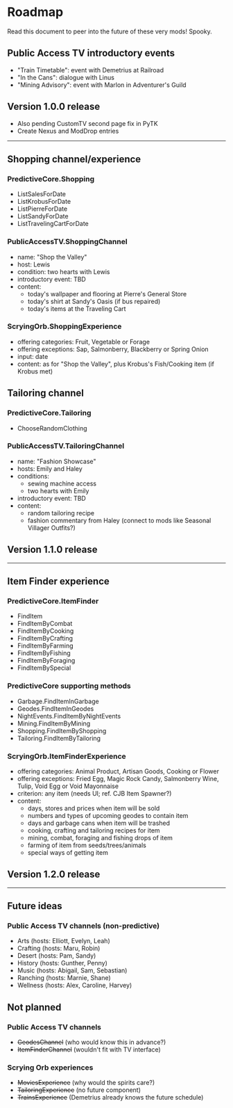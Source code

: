 # Roadmap

Read this document to peer into the future of these very mods! Spooky.

## Public Access TV introductory events

* "Train Timetable": event with Demetrius at Railroad
* "In the Cans": dialogue with Linus
* "Mining Advisory": event with Marlon in Adventurer's Guild

## Version 1.0.0 release

* Also pending CustomTV second page fix in PyTK
* Create Nexus and ModDrop entries

---

## Shopping channel/experience

### PredictiveCore.Shopping

* ListSalesForDate
* ListKrobusForDate
* ListPierreForDate
* ListSandyForDate
* ListTravelingCartForDate

### PublicAccessTV.ShoppingChannel

* name: "Shop the Valley"
* host: Lewis
* condition: two hearts with Lewis
* introductory event: TBD
* content:
	* today's wallpaper and flooring at Pierre's General Store
	* today's shirt at Sandy's Oasis (if bus repaired)
	* today's items at the Traveling Cart

### ScryingOrb.ShoppingExperience

* offering categories: Fruit, Vegetable or Forage
* offering exceptions: Sap, Salmonberry, Blackberry or Spring Onion
* input: date
* content: as for "Shop the Valley", plus Krobus's Fish/Cooking item (if Krobus met)

## Tailoring channel

### PredictiveCore.Tailoring

* ChooseRandomClothing

### PublicAccessTV.TailoringChannel

* name: "Fashion Showcase"
* hosts: Emily and Haley
* conditions:
	* sewing machine access
	* two hearts with Emily
* introductory event: TBD
* content:
	* random tailoring recipe
	* fashion commentary from Haley (connect to mods like Seasonal Villager Outfits?)

## Version 1.1.0 release

---

## Item Finder experience

### PredictiveCore.ItemFinder

* FindItem
* FindItemByCombat
* FindItemByCooking
* FindItemByCrafting
* FindItemByFarming
* FindItemByFishing
* FindItemByForaging
* FindItemBySpecial

### PredictiveCore supporting methods

* Garbage.FindItemInGarbage
* Geodes.FindItemInGeodes
* NightEvents.FindItemByNightEvents
* Mining.FindItemByMining
* Shopping.FindItemByShopping
* Tailoring.FindItemByTailoring

### ScryingOrb.ItemFinderExperience

* offering categories: Animal Product, Artisan Goods, Cooking or Flower
* offering exceptions: Fried Egg, Magic Rock Candy, Salmonberry Wine, Tulip, Void Egg or Void Mayonnaise
* criterion: any item (needs UI; ref. CJB Item Spawner?)
* content:
	* days, stores and prices when item will be sold
	* numbers and types of upcoming geodes to contain item
	* days and garbage cans when item will be trashed
	* cooking, crafting and tailoring recipes for item
	* mining, combat, foraging and fishing drops of item
	* farming of item from seeds/trees/animals
	* special ways of getting item

## Version 1.2.0 release

---

## Future ideas

### Public Access TV channels (non-predictive)

* Arts (hosts: Elliott, Evelyn, Leah)
* Crafting (hosts: Maru, Robin)
* Desert (hosts: Pam, Sandy)
* History (hosts: Gunther, Penny)
* Music (hosts: Abigail, Sam, Sebastian)
* Ranching (hosts: Marnie, Shane)
* Wellness (hosts: Alex, Caroline, Harvey)

## Not planned

### Public Access TV channels

* ~~GeodesChannel~~ (who would know this in advance?)
* ~~ItemFinderChannel~~ (wouldn't fit with TV interface)

### Scrying Orb experiences

* ~~MoviesExperience~~ (why would the spirits care?)
* ~~TailoringExperience~~ (no future component)
* ~~TrainsExperience~~ (Demetrius already knows the future schedule)
